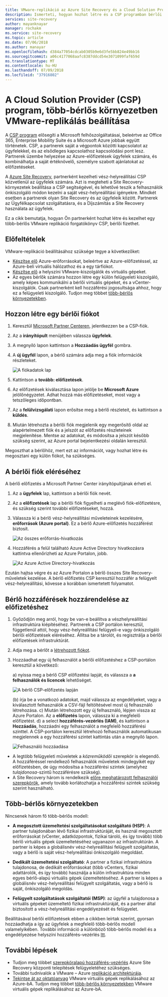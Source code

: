```yaml
---
title: VMware-replikáció az Azure Site Recovery és a Cloud Solution Provider (CSP) program több-bérlős környezet beállítása |} A Microsoft Docs
description: Ismerteti, hogyan hozhat létre és a CSP programban bérlői előfizetések kezelése és üzembe helyezése az Azure Site Recovery egy több-bérlős beállítása
services: site-recovery
author: mayanknayar
manager: rochakm
ms.service: site-recovery
ms.topic: article
ms.date: 07/06/2018
ms.author: manayar
ms.openlocfilehash: d384a77054cdcab0305b9e6d3fe5bb824e49bb16
ms.sourcegitcommit: a06c4177068aafc8387ddcd54e3071099faf659d
ms.translationtype: MT
ms.contentlocale: hu-HU
ms.lasthandoff: 07/09/2018
ms.locfileid: "37916802"
---
```

# <a name="set-up-vmware-replication-in-a-multi-tenancy-environment-with-the-cloud-solution-provider-csp-program"></a>A Cloud Solution Provider (CSP) program, több-bérlős környezetben VMware-replikálás beállítása

A [CSP program](https://partner.microsoft.com/en-US/cloud-solution-provider) elősegíti a Microsoft felhőszolgáltatásai, beleértve az Office 365, Enterprise Mobility Suite és a Microsoft Azure jobbak együtt történetek. CSP, a partnerek saját a végpontok közötti kapcsolatot az ügyfelekkel, és az elsődleges kapcsolathoz kapcsolódási pont lesz. Partnerek üzembe helyezése az Azure-előfizetések ügyfelek számára, és kombinálhatja a saját értéknövelő, személyre szabott ajánlatokat az előfizetéseket.

A [Azure Site Recovery](site-recovery-overview.md), partnerként kezelheti vész-helyreállítási CSP közvetlenül az ügyfelek számára. Azt is megteheti a Site Recovery-környezetek beállítása a CSP segítségével, és lehetővé teszik a felhasználók önkiszolgáló módon kezelni a saját vész-helyreállítási igényekre. Mindkét esetben a partnerek olyan Site Recovery és az ügyfeleik között. Partnerek az Ügyfélkapcsolat szolgáltatásra, és a Díjszámítás a Site Recovery használata az ügyfelek.

Ez a cikk bemutatja, hogyan Ön partnerként hozhat létre és kezelhet egy több-bérlős VMware replikáció forgatókönyv CSP, bérlői fizethet.

## <a name="prerequisites"></a>Előfeltételek

VMware-replikáció beállításához szüksége tegye a következőket:

- [Készítse elő](tutorial-prepare-azure.md) Azure-erőforrásokat, beleértve az Azure-előfizetéssel, az Azure-beli virtuális hálózathoz és a egy tárfiókot.
- [Készítse elő](vmware-azure-tutorial-prepare-on-premises.md) a helyszíni VMware-kiszolgálók és virtuális gépeket.
- Az egyes bérlők számára hozzon létre egy külön felügyeleti kiszolgáló, amely képes kommunikálni a bérlői virtuális gépeket, és a vCenter-kiszolgálók. Csak partnerként kell hozzáférési jogosultsága ahhoz, hogy ez a felügyeleti kiszolgáló. Tudjon meg többet [több-bérlős környezetekben](vmware-azure-multi-tenant-overview.md).

## <a name="create-a-tenant-account"></a>Hozzon létre egy bérlői fiókot

1. Keresztül [Microsoft Partner Centeren](https://partnercenter.microsoft.com/), jelentkezzen be a CSP-fiók.
2. Az a **irányítópult** menüjében válassza **ügyfelek**.
3. A megnyíló lapon kattintson a **Hozzáadás ügyfél** gombra.
4. A **új ügyfél** lapon, a bérlő számára adja meg a fiók információk részleteket.

    ![A fiókadatok lap](./media/vmware-azure-multi-tenant-csp-disaster-recovery/customer-add-filled.png)

5. Kattintson a **tovább: előfizetések**.
6. Az előfizetések kiválasztása lapon jelölje be **Microsoft Azure** jelölőnégyzetet. Adhat hozzá más előfizetéseket, most vagy a tetszőleges időpontban.
7. Az a **felülvizsgálati** lapon erősítse meg a bérlő részleteit, és kattintson a **küldés**.
8. Miután létrehozta a bérlői fiók megjelenik egy megerősítő oldal az alapértelmezett fiók és a jelszót az előfizetés részleteinek megjelenítése. Mentse az adatokat, és módosítsa a jelszót később szükség szerint, az Azure portal bejelentkezési oldalán keresztül.

Megoszthat a bérlőhöz, mert ezt az információt, vagy hozhat létre és megosztani egy külön fiókot, ha szükséges.

## <a name="access-the-tenant-account"></a>A bérlői fiók eléréséhez

A bérlő előfizetés a Microsoft Partner Center irányítópultjának érheti el.

1. Az a **ügyfelek** lap, kattintson a bérlői fiók nevét.
2. Az a **előfizetések** lap a bérlői fiók figyelheti a meglévő fiók-előfizetésre, és szükség szerint további előfizetéseket, hozzá.
3. Válassza ki a bérlő vész-helyreállítási műveleteinek kezelésére, **erőforrások (Azure portal)**. Ez a bérlő Azure-előfizetés hozzáférést biztosít.

    ![Az összes erőforrás-hivatkozás](./media/vmware-azure-multi-tenant-csp-disaster-recovery/all-resources-select.png)  

4. Hozzáférés a felül található Azure Active Directory hivatkozásra kattintva ellenőrizheti az Azure Portalon, jobb.

    ![Az Azure Active Directory-hivatkozás](./media/vmware-azure-multi-tenant-csp-disaster-recovery/aad-admin-display.png)

Ezután hajtsa végre és az Azure Portalon a bérlő összes Site Recovery-műveletek kezelése. A bérlő előfizetés CSP keresztül hozzáfér a felügyelt vész-helyreállítási, kövesse a korábban ismertetett folyamatot.

## <a name="assign-tenant-access-to-the-subscription"></a>Bérlő hozzáférések hozzárendelése az előfizetéshez

1. Győződjön meg arról, hogy be van-e beállítva a vészhelyreállítási infrastruktúra kiépítéséhez. Partnerek a CSP portálon keresztül, függetlenül attól, hogy vész-helyreállítási felügyeli-e vagy önkiszolgáló bérlői előfizetések eléréséhez. Állítsa be a tárolót, és regisztrálja a bérlői előfizetések infrastruktúrát.
2. Adja meg a bérlőt a [létrehozott fiókot](#create-a-tenant-account).
3. Hozzáadhat egy új felhasználót a bérlői előfizetéshez a CSP-portálon keresztül a következő:

    a) nyissa meg a bérlő CSP előfizetési lapját, és válassza a **a felhasználók és licencek** lehetőséget.

      ![A bérlő CSP-előfizetés lapján](./media/vmware-azure-multi-tenant-csp-disaster-recovery/users-and-licences.png)

      (b) írja be a vonatkozó adatokat, majd válassza az engedélyeket, vagy a kiválasztott felhasználók a CSV-fájl feltöltésével most új felhasználó létrehozása.
    c) Miután létrehozott egy új felhasználó, lépjen vissza az Azure Portalon. Az a **előfizetés** lapon, válassza ki a megfelelő előfizetést.
    d) a select **hozzáférés-vezérlés (IAM)**, és kattintson a **Hozzáadás**, hozzáadni egy felhasználót a megfelelő hozzáférési szinttel. A CSP-portálon keresztül létrehozó felhasználók automatikusan megjelennek a egy hozzáférési szintet kattintás után a megnyíló lapon.

      ![Felhasználó hozzáadása](./media/vmware-azure-multi-tenant-csp-disaster-recovery/add-user-subscription.png)

- A legtöbb felügyeleti műveletek a *közreműködői* szerepkör is elegendő. A hozzáféréssel rendelkező felhasználók műveletek mindegyikét egy előfizetésben, de úgy módosítsa a hozzáférési szintek (amelyhez *tulajdonosa*-szintű hozzáférésre szükség).
- A Site Recovery három is rendelkezik [előre meghatározott felhasználói szerepkörök](site-recovery-role-based-linked-access-control.md), amely tovább korlátozhatja a hozzáférési szintek szükség szerint használható.

## <a name="multi-tenant-environments"></a>Több-bérlős környezetekben

Nincsenek három fő több-bérlős modell:

* **A megosztott üzemeltetési szolgáltatásokat szolgáltató (HSP)**: A partner tulajdonában lévő fizikai infrastruktúráját, és használ megosztott erőforrásokat (vCenter, adatközpontok, fizikai tároló, és így tovább) több bérlő virtuális gépek üzemeltetéséhez ugyanazon az infrastruktúrán. A partner is képes a globálisnév vész-helyreállítási felügyelt szolgáltatás, vagy a bérlő is saját vész-helyreállítási önkiszolgáló megoldást.

* **Dedikált üzemeltetési szolgáltató**: A partner a fizikai infrastruktúra tulajdonosa, de dedikált erőforrásokat (több vCenters, fizikai adattárolók, és így tovább) használja a külön infrastruktúra minden egyes bérlő-alapú virtuális gépek üzemeltetéséhez. A partner is képes a globálisnév vész-helyreállítási felügyelt szolgáltatás, vagy a bérlő is saját, önkiszolgáló megoldás.

* **Felügyelt szolgáltatások szolgáltatói (MSP)**: az ügyfél a tulajdonosa a virtuális gépeket üzemeltető fizikai infrastruktúráját, és a partner által biztosított a vész-helyreállítási engedélyezését és felügyelet.

Beállításával bérlői előfizetések ebben a cikkben leírtak szerint, gyorsan hozzáadhatja a így az ügyfelek a megfelelő több-bérlős modell valamelyikében. További információ a különböző több-bérlős modell és a engedélyezése helyszíni hozzáférés-vezérlés [Itt](vmware-azure-multi-tenant-overview.md).

## <a name="next-steps"></a>További lépések
- Tudjon meg többet [szerepköralapú hozzáférés-vezérlés](site-recovery-role-based-linked-access-control.md) Azure Site Recovery központi telepítések felügyeletéhez szükséges.
- További tudnivalók a VMware – Azure [replikáció architektúrája](vmware-azure-architecture.md).
- [Tekintse át az oktatóanyag](vmware-azure-tutorial.md) VMware virtuális gépek replikálásához az Azure-bA.
Tudjon meg többet [több-bérlős környezetekben](vmware-azure-multi-tenant-overview.md) VMware virtuális gépek replikálásához az Azure-bA.
